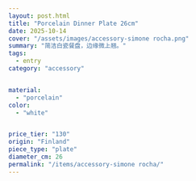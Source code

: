 ```yaml
---
layout: post.html
title: "Porcelain Dinner Plate 26cm"
date: 2025-10-14
cover: "/assets/images/accessory-simone rocha.png"
summary: "简洁白瓷餐盘，边缘微上翘。"
tags:
  - entry
category: "accessory"


material:
  - "porcelain"
color:
  - "white"


price_tier: "130"
origin: "Finland"
piece_type: "plate"
diameter_cm: 26
permalink: "/items/accessory-simone rocha/"
---
```


